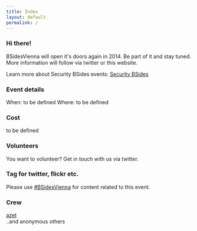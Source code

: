 ```yaml
---
title: Index
layout: default
permalink: /
---
```

### Hi there!
BSidesVienna will open it's doors again in 2014. Be part of it and stay tuned.
More information will follow via twitter or this website.

Learn more about Security BSides events: [Security BSides](http://www.securitybsides.com/)

### Event details
When: to be defined
Where: to be defined

### Cost
to be defined

### Volunteers
You want to volunteer? Get in touch with us via twitter.

### Tag for twitter, flickr etc.
Please use [#BSidesVienna](https://twitter.com/search?q=bsidesvienna) for content related to this event.

### Crew
[azet](https://twitter.com/a_z_e_t)    
..and anonymous others
